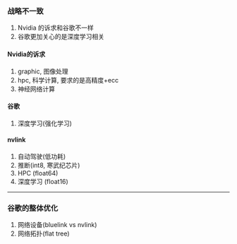 ### 战略不一致
1. Nvidia 的诉求和谷歌不一样
2. 谷歌更加关心的是深度学习相关

#### Nvidia的诉求
1. graphic, 图像处理
2. hpc, 科学计算, 要求的是高精度+ecc
3. 神经网络计算

#### 谷歌
1. 深度学习(强化学习)
#### nvlink
1. 自动驾驶(低功耗)
2. 推断(int8, 寒武纪芯片)
3. HPC (float64)
4. 深度学习 (float16)

---

### 谷歌的整体优化
1. 网络设备(bluelink vs nvlink)
2. 网络拓扑(flat tree)

